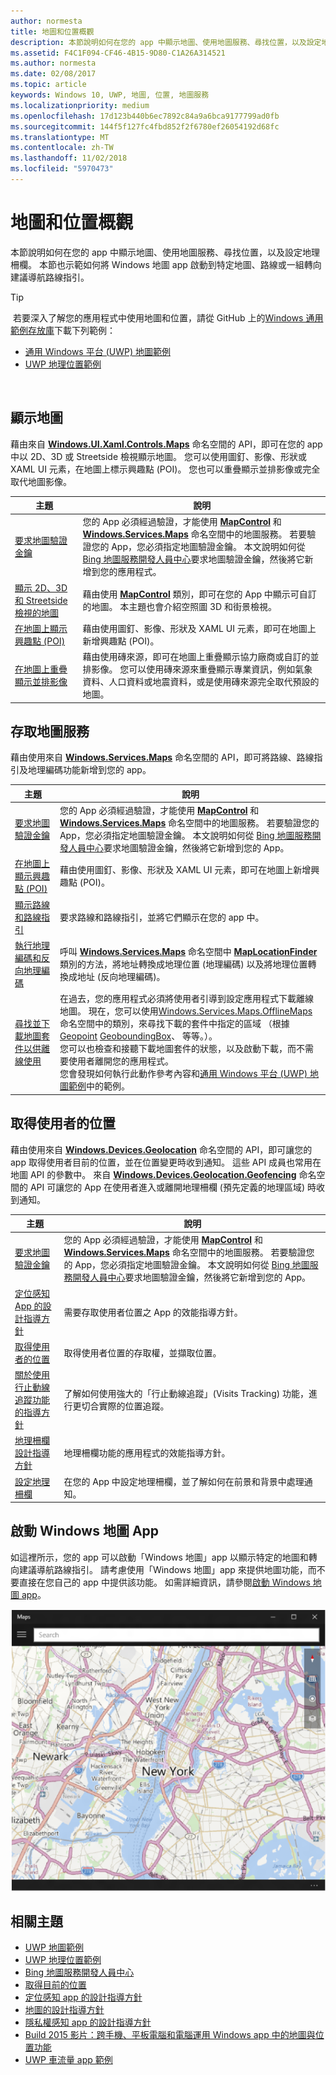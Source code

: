 ```yaml
---
author: normesta
title: 地圖和位置概觀
description: 本節說明如何在您的 app 中顯示地圖、使用地圖服務、尋找位置，以及設定地理柵欄。 本節也示範如何將 Windows 地圖應用程式啟動到特定地圖、路線或一組轉向建議導航路線指引。
ms.assetid: F4C1F094-CF46-4B15-9D80-C1A26A314521
ms.author: normesta
ms.date: 02/08/2017
ms.topic: article
keywords: Windows 10, UWP, 地圖, 位置, 地圖服務
ms.localizationpriority: medium
ms.openlocfilehash: 17d123b440b6ec7892c84a9a6bca9177799ad0fb
ms.sourcegitcommit: 144f5f127fc4fbd852f2f6780ef26054192d68fc
ms.translationtype: MT
ms.contentlocale: zh-TW
ms.lasthandoff: 11/02/2018
ms.locfileid: "5970473"
---
```

# <a name="maps-and-location-overview"></a>地圖和位置概觀




本節說明如何在您的 app 中顯示地圖、使用地圖服務、尋找位置，以及設定地理柵欄。 本節也示範如何將 Windows 地圖 app 啟動到特定地圖、路線或一組轉向建議導航路線指引。

> [!TIP]
> 若要深入了解您的應用程式中使用地圖和位置，請從 GitHub 上的[Windows 通用範例存放庫](http://go.microsoft.com/fwlink/p/?LinkId=619979)下載下列範例：
-   [通用 Windows 平台 (UWP) 地圖範例](http://go.microsoft.com/fwlink/p/?LinkId=619977)
-   [UWP 地理位置範例](http://go.microsoft.com/fwlink/p/?linkid=533278)

 

## <a name="display-maps"></a>顯示地圖


藉由來自 [**Windows.UI.Xaml.Controls.Maps**](https://msdn.microsoft.com/library/windows/apps/dn610751) 命名空間的 API，即可在您的 app 中以 2D、3D 或 Streetside 檢視顯示地圖。 您可以使用圖釘、影像、形狀或 XAML UI 元素，在地圖上標示興趣點 (POI)。 您也可以重疊顯示並排影像或完全取代地圖影像。

| 主題 | 說明 |
|-------|-------------|
| [要求地圖驗證金鑰](authentication-key.md) | 您的 App 必須經過驗證，才能使用 [**MapControl**](https://msdn.microsoft.com/library/windows/apps/dn637004) 和 [**Windows.Services.Maps**](https://msdn.microsoft.com/library/windows/apps/dn636979) 命名空間中的地圖服務。 若要驗證您的 App，您必須指定地圖驗證金鑰。 本文說明如何從 [Bing 地圖服務開發人員中心](https://www.bingmapsportal.com/)要求地圖驗證金鑰，然後將它新增到您的應用程式。 |
| [顯示 2D、3D 和 Streetside 檢視的地圖](display-maps.md) | 藉由使用 [**MapControl**](https://msdn.microsoft.com/library/windows/apps/dn637004) 類別，即可在您的 App 中顯示可自訂的地圖。 本主題也會介紹空照圖 3D 和街景檢視。 |
| [在地圖上顯示興趣點 (POI)](display-poi.md) | 藉由使用圖釘、影像、形狀及 XAML UI 元素，即可在地圖上新增興趣點 (POI)。 |
| [在地圖上重疊顯示並排影像](overlay-tiled-images.md) | 藉由使用磚來源，即可在地圖上重疊顯示協力廠商或自訂的並排影像。 您可以使用磚來源來重疊顯示專業資訊，例如氣象資料、人口資料或地震資料，或是使用磚來源完全取代預設的地圖。 |



## <a name="access-map-services"></a>存取地圖服務

藉由使用來自 [**Windows.Services.Maps**](https://msdn.microsoft.com/library/windows/apps/dn636979) 命名空間的 API，即可將路線、路線指引及地理編碼功能新增到您的 app。

| 主題 | 說明 |
|-----------------------------------------------------------|-----------------------------------------------------------------------------------------------------------------------------------------------------------------------------------------------------------------------------------------------------------------------------------------------------------------------------------------------|
| [要求地圖驗證金鑰](authentication-key.md) | 您的 App 必須經過驗證，才能使用 [**MapControl**](https://msdn.microsoft.com/library/windows/apps/dn637004) 和 [**Windows.Services.Maps**](https://msdn.microsoft.com/library/windows/apps/dn636979) 命名空間中的地圖服務。 若要驗證您的 App，您必須指定地圖驗證金鑰。 本文說明如何從 [Bing 地圖服務開發人員中心](https://www.bingmapsportal.com/)要求地圖驗證金鑰，然後將它新增到您的 App。 |
| [在地圖上顯示興趣點 (POI)](display-poi.md) | 藉由使用圖釘、影像、形狀及 XAML UI 元素，即可在地圖上新增興趣點 (POI)。 |
| [顯示路線和路線指引](routes-and-directions.md) | 要求路線和路線指引，並將它們顯示在您的 app 中。 |
| [執行地理編碼和反向地理編碼](geocoding.md) | 呼叫 [**Windows.Services.Maps**](https://msdn.microsoft.com/library/windows/apps/dn636979) 命名空間中 [**MapLocationFinder**](https://msdn.microsoft.com/library/windows/apps/dn627550) 類別的方法，將地址轉換成地理位置 (地理編碼) 以及將地理位置轉換成地址 (反向地理編碼)。 |
| [尋找並下載地圖套件以供離線使用](https://docs.microsoft.com/uwp/api/windows.services.maps.offlinemaps)| 在過去，您的應用程式必須將使用者引導到設定應用程式下載離線地圖。 現在，您可以使用[Windows.Services.Maps.OfflineMaps](https://docs.microsoft.com/en-us/uwp/api/windows.services.maps.offlinemaps)命名空間中的類別，來尋找下載的套件中指定的區域 （根據[Geopoint](https://docs.microsoft.com/uwp/api/Windows.Devices.Geolocation.Geopoint) [GeoboundingBox](https://docs.microsoft.com/en-us/uwp/api/windows.devices.geolocation.geoboundingbox)、 等等。）。 <br> 您可以也檢查和接聽下載地圖套件的狀態，以及啟動下載，而不需要使用者離開您的應用程式。 <br> 您會發現如何執行此動作參考內容和[通用 Windows 平台 (UWP) 地圖範例](http://go.microsoft.com/fwlink/p/?LinkId=619977)中的範例。

## <a name="get-the-users-location"></a>取得使用者的位置

藉由使用來自 [**Windows.Devices.Geolocation**](https://msdn.microsoft.com/library/windows/apps/br225603) 命名空間的 API，即可讓您的 app 取得使用者目前的位置，並在位置變更時收到通知。 這些 API 成員也常用在地圖 API 的參數中。 來自 [**Windows.Devices.Geolocation.Geofencing**](https://msdn.microsoft.com/library/windows/apps/dn263744) 命名空間的 API 可讓您的 App 在使用者進入或離開地理柵欄 (預先定義的地理區域) 時收到通知。

| 主題 | 說明 |
|-------------------------------------------------------------------|---------------------------------------------------------------------------------------------------------------------------------------------------------------------------------------------------------------------------------------------------------------------------------------------------------------------------------------------------------------------------------------------------------------------------------------------------------------------------------------|
| [要求地圖驗證金鑰](authentication-key.md) | 您的 App 必須經過驗證，才能使用 [**MapControl**](https://msdn.microsoft.com/library/windows/apps/dn637004) 和 [**Windows.Services.Maps**](https://msdn.microsoft.com/library/windows/apps/dn636979) 命名空間中的地圖服務。 若要驗證您的 App，您必須指定地圖驗證金鑰。 本文說明如何從 [Bing 地圖服務開發人員中心](https://www.bingmapsportal.com/)要求地圖驗證金鑰，然後將它新增到您的 App。 |
| [定位感知 App 的設計指導方針](guidelines-and-checklist-for-detecting-location.md) | 需要存取使用者位置之 App 的效能指導方針。 |
| [取得使用者的位置](get-location.md) | 取得使用者位置的存取權，並擷取位置。 | 
| [關於使用行止動線追蹤功能的指導方針](guidelines-for-visits.md) | 了解如何使用強大的「行止動線追蹤」(Visits Tracking) 功能，進行更切合實際的位置追蹤。 |
| [地理柵欄設計指導方針](guidelines-for-geofencing.md) | 地理柵欄功能的應用程式的效能指導方針。 |
| [設定地理柵欄](set-up-a-geofence.md) | 在您的 App 中設定地理柵欄，並了解如何在前景和背景中處理通知。 |

## <a name="launch-the-windows-maps-app"></a>啟動 Windows 地圖 App

如這裡所示，您的 app 可以啟動「Windows 地圖」app 以顯示特定的地圖和轉向建議導航路線指引。 請考慮使用「Windows 地圖」app 來提供地圖功能，而不要直接在您自己的 app 中提供該功能。 如需詳細資訊，請參閱[啟動 Windows 地圖 app](https://msdn.microsoft.com/library/windows/apps/mt228341)。

![Windows 地圖 app 的範例。](images/mapnyc.png)

## <a name="related-topics"></a>相關主題

* [UWP 地圖範例](http://go.microsoft.com/fwlink/p/?LinkId=619977)
* [UWP 地理位置範例](http://go.microsoft.com/fwlink/p/?linkid=533278)
* [Bing 地圖服務開發人員中心](https://www.bingmapsportal.com/)
* [取得目前的位置](get-location.md)
* [定位感知 app 的設計指導方針](guidelines-and-checklist-for-detecting-location.md)
* [地圖的設計指導方針](controls-map.md)
* [隱私權感知 app 的設計指導方針](https://msdn.microsoft.com/library/windows/apps/hh768223)
* [Build 2015 影片：跨手機、平板電腦和電腦運用 Windows app 中的地圖與位置功能](https://channel9.msdn.com/Events/Build/2015/2-757)
* [UWP 車流量 app 範例](http://go.microsoft.com/fwlink/p/?LinkId=619982)
